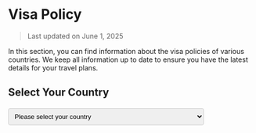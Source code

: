 # Visa Policy

> Last updated on June 1, 2025

In this section, you can find information about the visa policies of various countries.
We keep all information up to date to ensure you have the latest details for your travel plans.

## Select Your Country

<div id="country-selector-container">
  <select id="country-selector" class="form-select mb-4">
    <option value="" selected disabled>Please select your country</option>
    <!-- Content will be populated dynamically by JavaScript -->
  </select>
  
  <div id="visa-policy-display">
    <!-- Content will be populated here by JavaScript -->
  </div>
</div>

<script src="https://cdn.jsdelivr.net/npm/marked/marked.min.js"></script>

<script>
// Policy to color mapping
const policyColorMapping = {
  'mutual': 'success',    // green
  'unilateral': 'success', // green
  'regional': 'warning',   // yellow
  'transit': 'warning',    // yellow
  'others': 'danger'      // red
};

// 获取当前主题
function getCurrentTheme() {
  // 只检查theme键值
  const themeSetting = localStorage.getItem('theme');
  
  if (themeSetting === 'dark') {
    return 'dark';
  } else if (themeSetting === 'light') {
    return 'light';
  } else if (themeSetting === 'auto') {
    // 如果是自动模式，则检查系统首选项
    if (window.matchMedia && window.matchMedia('(prefers-color-scheme: dark)').matches) {
      return 'dark';
    }
    return 'light';
  }
  
  return 'light'; // 默认为light主题
}

// 更新所有政策内容的主题样式
function updatePolicyStyles() {
  const theme = getCurrentTheme();
  const policyContents = document.querySelectorAll('.policy-content');
  
  policyContents.forEach(content => {
    if (theme === 'dark') {
      content.classList.add('dark-theme');
    } else {
      content.classList.remove('dark-theme');
    }
  });
}

// 监听主题变化
function setupThemeListener() {
  let currentTheme = getCurrentTheme();
  
  // 定期检查主题变化
  setInterval(() => {
    const newTheme = getCurrentTheme();
    if (newTheme !== currentTheme) {
      currentTheme = newTheme;
      updatePolicyStyles();
    }
  }, 1000);
  
  // 初始应用当前主题
  updatePolicyStyles();
}

// Parse TSV data
function parseTSV(tsvText) {
  const lines = tsvText.split('\n');
  const headers = lines[0].split('\t'); // 使用Tab分隔符

  const countryIndex = headers.indexOf('Country');
  const policiesIndex = headers.indexOf('Policies');

  const countries = [];

  for (let i = 1; i < lines.length; i++) {
    if (!lines[i].trim()) continue;

    const values = lines[i].split('\t'); // 使用Tab分隔符
    if (values.length > policiesIndex) {
      countries.push({
        name: values[countryIndex].trim(), // 添加trim()去除可能的空白字符
        policies: values[policiesIndex].trim() // 添加trim()去除可能的空白字符
      });
    }
  }

  return countries.sort((a, b) => a.name.localeCompare(b.name));
}

// Convert policies to filename
function convertPolicyToFilename(policies) {
  if (!policies) return 'others';
  
  const policyParts = policies.split(', ');
  const convertedParts = policyParts.map(part => {
    // Fix: ensure returned string has no extra spaces
    return part.toLowerCase().replace(/-/g, '_').trim();
  });
  
  return convertedParts.join('::');
}

// Get primary policy type
function getPrimaryPolicyType(policies) {
  if (!policies) return 'others';
  if (policies.includes('Mutual')) return 'mutual';
  if (policies.includes('Unilateral')) return 'unilateral';
  if (policies.includes('Regional')) return 'regional';
  if (policies.includes('Transit')) return 'transit';
  return 'others';
}

// Initialize selector
function initSelector(countryData) {
  const selector = document.getElementById('country-selector');

  countryData.forEach(country => {
    const option = document.createElement('option');
    option.value = country.name;
    option.textContent = country.name;
    selector.appendChild(option);
  });

  selector.addEventListener('change', function(event) {
    const selectedCountry = event.target.value;
    const country = countryData.find(c => c.name === selectedCountry);
    
    if (country && country.policies) {
      loadPolicy(country.policies);
    } else {
      loadPolicy('others');
    }
  });
}

async function initPage() {
  try {
    // Load country data
    const response = await fetch('/_static/1_1_visa_policy/country_visa_tags.tsv');
    if (!response.ok) {
      throw new Error(`Failed to load country data: ${response.status} ${response.statusText}`);
    }
    const tsvText = await response.text();
    const countryData = parseTSV(tsvText);

    // Initialize selector
    initSelector(countryData);

    // 设置主题监听
    setupThemeListener();
  } catch (error) {
    console.error('Error initializing page:', error);
    document.getElementById('visa-policy-display').innerHTML = 
      '<div class="policy-content policy-danger">Error loading country data.</div>';
  }
}

// Load policy content
async function loadPolicy(policies) {
  const policyDisplay = document.getElementById('visa-policy-display');
  
  // Convert policies to filename
  const filename = convertPolicyToFilename(policies);
  
  // Get primary policy type and color
  const policyType = getPrimaryPolicyType(policies);
  const colorClass = policyColorMapping[policyType] || 'danger';

  try {
    console.log(`Loading policy from: ${filename} (Type: ${policyType}, Color: ${colorClass})`);
    // Fetch the Markdown file based on the filename
    const response = await fetch(`/_static/1_1_visa_policy/policies/${filename}.md`);
    
    if (!response.ok) {
      throw new Error(`Failed to load policy file: ${response.status} ${response.statusText}`);
    }
    
    const markdown = await response.text();
    // parse the Markdown content
    const html = marked.parse(markdown);

    const themeClass = getCurrentTheme() === 'dark' ? 'dark-theme' : '';
    policyDisplay.innerHTML = `<div class="policy-content policy-${colorClass} ${themeClass}">${html}</div>`;
  } catch (error) {
    console.error('Error loading policy:', error);
    
    // 加载error.md文件显示错误信息
    try {
      const errorResponse = await fetch('/_static/1_1_visa_policy/policies/error.md');
      if (errorResponse.ok) {
        const errorMarkdown = await errorResponse.text();
        const errorHtml = marked.parse(errorMarkdown);
        const themeClass = getCurrentTheme() === 'dark' ? 'dark-theme' : '';
        policyDisplay.innerHTML = `<div class="policy-content policy-danger ${themeClass}">${errorHtml}</div>`;
      } else {
        throw new Error('Could not load error message file');
      }
    } catch (errorLoadingError) {
      console.error('Error loading error message:', errorLoadingError);
      // 如果连error.md也无法加载，则显示基本错误信息
      const themeClass = getCurrentTheme() === 'dark' ? 'dark-theme' : '';
      policyDisplay.innerHTML = `<div class="policy-content policy-danger ${themeClass}">
        <h3>Error</h3>
        <p>Could not load visa policy information. Please try again later.</p>
      </div>`;
    }
  }
}

document.addEventListener('DOMContentLoaded', initPage);
</script>

<style>
/* General styles */
#country-selector-container {
  margin: 20px 0;
}

#country-selector {
  width: 100%;
  max-width: 400px;
  padding: 8px;
  border-radius: 4px;
  border: 1px solid #ccc;
}

/* Policy content styles */
.policy-content {
  padding: 15px;
  border-radius: 4px;
  margin-top: 2px;
}

.policy-content h2 {
  margin-top: 0 !important;
}

.policy-content h3 {
  margin-top: 0.5rem !important;
}

.policy-content h4,
.policy-content h5 {
  margin-top: 0.8rem !important;
  margin-bottom: 0 !important;
}

/* 确保段落间距适当 */
.policy-content p {
  margin-bottom: 0.75rem;
}

/* Policy colors - Light theme */
.policy-success {
  background-color: rgba(40, 167, 69, 0.1);
  color: #000000;
  border-left: 4px solid #28a745;
}

.policy-warning {
  background-color: rgba(255, 193, 7, 0.1);
  color: #000000;
  border-left: 4px solid #ffc107;
}

.policy-danger {
  background-color: rgba(220, 53, 69, 0.1);
  color: #000000;
  border-left: 4px solid #dc3545;
}

/* Dark theme styles */
.policy-content.dark-theme {
  color: #ffffff !important;
}

.policy-success.dark-theme {
  background-color: rgba(40, 167, 69, 0.2);
  border-left: 4px solid #28a745;
}

.policy-warning.dark-theme {
  background-color: rgba(255, 193, 7, 0.2);
  border-left: 4px solid #ffc107;
}

.policy-danger.dark-theme {
  background-color: rgba(220, 53, 69, 0.2);
  border-left: 4px solid #dc3545;
}

/* Make all text content white in dark theme */
.policy-content.dark-theme p, 
.policy-content.dark-theme li, 
.policy-content.dark-theme h2, 
.policy-content.dark-theme h3, 
.policy-content.dark-theme h4,
.policy-content.dark-theme h5,
.policy-content.dark-theme strong,
.policy-content.dark-theme em,
.policy-content.dark-theme blockquote,
.policy-content.dark-theme a {
  color: #ffffff !important;
}

/* Special styling for blockquotes in dark theme */
.policy-content.dark-theme blockquote {
  color: #e0e0e0 !important;
  border-left: 3px solid #666;
}
</style>